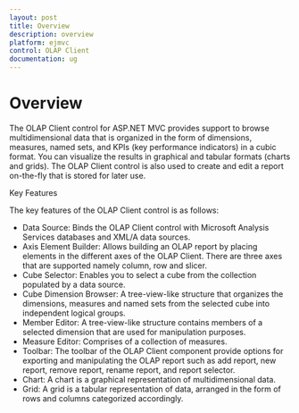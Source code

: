 ```yaml
---
layout: post
title: Overview
description: overview
platform: ejmvc
control: OLAP Client
documentation: ug
---
```


# Overview

The OLAP Client control for ASP.NET MVC provides support to browse multidimensional data that is organized in the form of dimensions, measures, named sets, and KPIs (key performance indicators) in a cubic format. You can visualize the results in graphical and tabular formats (charts and grids). The OLAP Client control is also used to create and edit a report on-the-fly that is stored for later use.

Key Features

The key features of the OLAP Client control is as follows:

* Data Source: Binds the OLAP Client control with Microsoft Analysis Services databases and XML/A data sources.
* Axis Element Builder: Allows building an OLAP report by placing elements in the different axes of the OLAP Client. There are three axes that are supported namely column, row and slicer.
* Cube Selector: Enables you to select a cube from the collection populated by a data source.
* Cube Dimension Browser: A tree-view-like structure that organizes the dimensions, measures and named sets from the selected cube into independent logical groups.
* Member Editor: A tree-view-like structure contains members of a selected dimension that are used for manipulation purposes.
* Measure Editor: Comprises of a collection of measures.
* Toolbar: The toolbar of the OLAP Client component provide options for exporting and manipulating the OLAP report such as add report, new report, remove report, rename report, and report selector. 
* Chart: A chart is a graphical representation of multidimensional data.
* Grid: A grid is a tabular representation of data, arranged in the form of rows and columns categorized accordingly.
